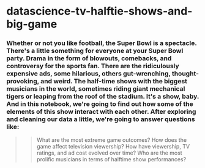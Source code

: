 # datascience-tv-halftie-shows-and-big-game

### Whether or not you like football, the Super Bowl is a spectacle. There's a little something for everyone at your Super Bowl party. Drama in the form of blowouts, comebacks, and controversy for the sports fan. There are the ridiculously expensive ads, some hilarious, others gut-wrenching, thought-provoking, and weird. The half-time shows with the biggest musicians in the world, sometimes riding giant mechanical tigers or leaping from the roof of the stadium. It's a show, baby. And in this notebook, we're going to find out how some of the elements of this show interact with each other. After exploring and cleaning our data a little, we're going to answer questions like:

>>  What are the most extreme game outcomes?
>> How does the game affect television viewership?
>> How have viewership, TV ratings, and ad cost evolved over time?
>> Who are the most prolific musicians in terms of halftime show performances?
